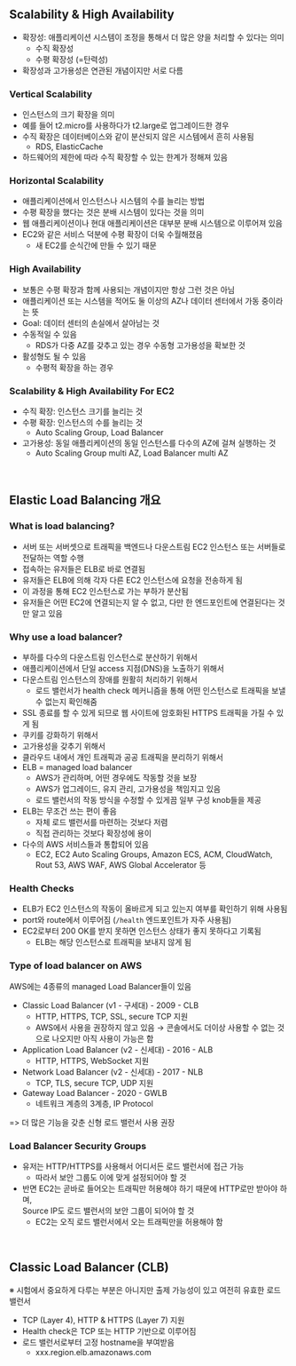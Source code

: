 ## Scalability & High Availability

- 확장성: 애플리케이션 시스템이 조정을 통해서 더 많은 양을 처리할 수 있다는 의미
  - 수직 확장성
  - 수평 확장성 (=탄력성)
- 확장성과 고가용성은 연관된 개념이지만 서로 다름

### Vertical Scalability

- 인스턴스의 크기 확장을 의미
- 예를 들어 t2.micro를 사용하다가 t2.large로 업그레이드한 경우
- 수직 확장은 데이터베이스와 같이 분산되지 않은 시스템에서 흔히 사용됨
  - RDS, ElasticCache
- 하드웨어의 제한에 따라 수직 확장할 수 있는 한계가 정해져 있음

### Horizontal Scalability

- 애플리케이션에서 인스턴스나 시스템의 수를 늘리는 방법
- 수평 확장을 했다는 것은 분배 시스템이 있다는 것을 의미
- 웹 애플리케이션이나 현대 애플리케이션은 대부분 분배 시스템으로 이루어져 있음
- EC2와 같은 서비스 덕분에 수평 확장이 더욱 수월해졌음
  - 새 EC2를 순식간에 만들 수 있기 때문

### High Availability

- 보통은 수평 확장과 함께 사용되는 개념이지만 항상 그런 것은 아님
- 애플리케이션 또는 시스템을 적어도 둘 이상의 AZ나 데이터 센터에서 가동 중이라는 뜻
- Goal: 데이터 센터의 손실에서 살아남는 것
- 수동적일 수 있음
  - RDS가 다중 AZ를 갖추고 있는 경우 수동형 고가용성을 확보한 것
- 활성형도 될 수 있음
  - 수평적 확장을 하는 경우

### Scalability & High Availability For EC2

- 수직 확장: 인스턴스 크기를 늘리는 것
- 수평 확장: 인스턴스의 수를 늘리는 것
  - Auto Scaling Group, Load Balancer
- 고가용성: 동일 애플리케이션의 동일 인스턴스를 다수의 AZ에 걸쳐 실행하는 것
  - Auto Scaling Group multi AZ, Load Balancer multi AZ

<br>

## Elastic Load Balancing 개요

### What is load balancing?

- 서버 또는 서버셋으로 트래픽을 백엔드나 다운스트림 EC2 인스턴스 또는 서버들로 전달하는 역할 수행
- 접속하는 유저들은 ELB로 바로 연결됨
- 유저들은 ELB에 의해 각자 다른 EC2 인스턴스에 요청을 전송하게 됨
- 이 과정을 통해 EC2 인스턴스로 가는 부하가 분산됨
- 유저들은 어떤 EC2에 연결되는지 알 수 없고, 다만 한 엔드포인트에 연결된다는 것만 알고 있음

### Why use a load balancer?

- 부하를 다수의 다운스트림 인스턴스로 분산하기 위해서
- 애플리케이션에서 단일 access 지점(DNS)을 노출하기 위해서
- 다운스트림 인스턴스의 장애를 원활히 처리하기 위해서
  - 로드 밸런서가 health check 메커니즘을 통해 어떤 인스턴스로 트래픽을 보낼 수 없는지 확인해줌
- SSL 종료를 할 수 있게 되므로 웹 사이트에 암호화된 HTTPS 트래픽을 가질 수 있게 됨
- 쿠키를 강화하기 위해서
- 고가용성을 갖추기 위해서
- 클라우드 내에서 개인 트래픽과 공공 트래픽을 분리하기 위해서
- ELB = managed load balancer
  - AWS가 관리하며, 어떤 경우에도 작동할 것을 보장
  - AWS가 업그레이드, 유지 관리, 고가용성을 책임지고 있음
  - 로드 밸런서의 작동 방식을 수정할 수 있게끔 일부 구성 knob들을 제공
- ELB는 무조건 쓰는 편이 좋음
  - 자체 로드 밸런서를 마련하는 것보다 저렴
  - 직접 관리하는 것보다 확장성에 용이
- 다수의 AWS 서비스들과 통합되어 있음
  - EC2, EC2 Auto Scaling Groups, Amazon ECS, ACM, CloudWatch, Rout 53, AWS WAF, AWS Global Accelerator 등

### Health Checks

- ELB가 EC2 인스턴스의 작동이 올바르게 되고 있는지 여부를 확인하기 위해 사용됨
- port와 route에서 이루어짐 (`/health` 엔드포인트가 자주 사용됨)
- EC2로부터 200 OK를 받지 못하면 인스턴스 상태가 좋지 못하다고 기록됨
  - ELB는 해당 인스턴스로 트래픽을 보내지 않게 됨

### Type of load balancer on AWS

AWS에는 4종류의 managed Load Balancer들이 있음

- Classic Load Balancer (v1 - 구세대) - 2009 - CLB
  - HTTP, HTTPS, TCP, SSL, secure TCP 지원
  - AWS에서 사용을 권장하지 않고 있음 → 콘솔에서도 더이상 사용할 수 없는 것으로 나오지만 아직 사용이 가능은 함
- Application Load Balancer (v2 - 신세대) - 2016 - ALB
  - HTTP, HTTPS, WebSocket 지원
- Network Load Balancer (v2 - 신세대) - 2017 - NLB
  - TCP, TLS, secure TCP, UDP 지원
- Gateway Load Balancer - 2020 - GWLB
  - 네트워크 계층의 3계층, IP Protocol

=> 더 많은 기능을 갖춘 신형 로드 밸런서 사용 권장

### Load Balancer Security Groups

- 유저는 HTTP/HTTPS를 사용해서 어디서든 로드 밸런서에 접근 가능
  - 따라서 보안 그룹도 이에 맞게 설정되어야 할 것
- 반면 EC2는 곧바로 들어오는 트래픽만 허용해야 하기 때문에 HTTP로만 받아야 하며,<br>Source IP도 로드 밸런서의 보안 그룹이 되어야 할 것
  - EC2는 오직 로드 밸런서에서 오는 트래픽만을 허용해야 함

<br>

## Classic Load Balancer (CLB)

※ 시험에서 중요하게 다루는 부분은 아니지만 출제 가능성이 있고 여전히 유효한 로드 밸런서

- TCP (Layer 4), HTTP & HTTPS (Layer 7) 지원
- Health check은 TCP 또는 HTTP 기반으로 이루어짐
- 로드 밸런서로부터 고정 hostname을 부여받음
  - xxx.region.elb.amazonaws.com
